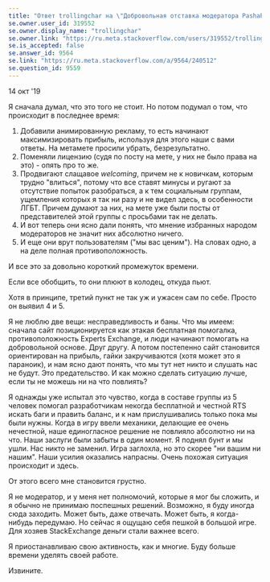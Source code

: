 ```yaml
---
title: "Ответ trollingchar на \"Добровольная отставка модератора PashaPash\""
se.owner.user_id: 319552
se.owner.display_name: "trollingchar"
se.owner.link: "https://ru.meta.stackoverflow.com/users/319552/trollingchar"
se.is_accepted: false
se.answer_id: 9564
se.link: "https://ru.meta.stackoverflow.com/a/9564/240512"
se.question_id: 9559
---
```


14 окт '19

Я сначала думал, что это того не стоит. Но потом подумал о том, что происходит в последнее время:

1. Добавили анимированную рекламу, то есть начинают максимизировать прибыль, используя для этого наши с вами ответы. На метамете просили убрать, безрезультатно.
2. Поменяли лицензию (судя по посту на мете, у них не было права на это) - опять про то же.
3. Продвигают слащавое *welcoming*, причем не к новичкам, которым трудно "влиться", потому что все ставят минусы и ругают за отсутствие попыток разобраться, а к тем социальным группам, ущемления которых я так ни разу и не видел здесь, в особенности ЛГБТ. Причем думают за них, на мете уже были посты от представителей этой группы с просьбами так не делать.
4. И вот теперь они ясно дали понять, что мнение избранных народом модераторов не значит них абсолютно ничего.
5. И еще они врут пользователям ("мы вас ценим"). На словах одно, а на деле полная противоположность.

И все это за довольно короткий промежуток времени.

Если все обобщить, то они плюют в колодец, откуда пьют.

Хотя в принципе, третий пункт не так уж и ужасен сам по себе. Просто он выявил 4 и 5.

Я не люблю две вещи: несправедливость и баны. Что мы имеем: сначала сайт позиционируется как этакая бесплатная помогалка, противоположность Experts Exchange, и люди начинают помогать на добровольной основе. Друг другу. А потом постепенно сайт становится ориентирован на прибыль, гайки закручиваются (хотя может это я параноик), и нам ясно дают понять, что мы тут нет никто и слушать нас не будут. Это предательство. И как можно сделать ситуацию лучше, если ты не можешь ни на что повлиять?

Я однажды уже испытал это чувство, когда в составе группы из 5 человек помогал разработчикам некогда бесплатной и честной RTS искать баги и править баланс, и к нам прислушивались только пока мы были нужны. Когда в игру ввели механики, делающие ее очень нечестной, наше единогласное решение не повлияло абсолютно ни на что. Наши заслуги были забыты в один момент. Я поднял бунт и мы ушли. Нас никто не заменил. Игра заглохла, но это скорее "ни вашим ни нашим". Наши усилия оказались напрасны. Очень похожая ситуация происходит и здесь.

От этого всего мне становится грустно.

Я не модератор, и у меня нет полномочий, которые я мог бы сложить, и я обычно не принимаю поспешных решений. Возможно, я буду иногда сюда заходить. Может быть, даже отвечать. Может быть, я когда-нибудь передумаю. Но сейчас я ощущаю себя пешкой в большой игре. Для хозяев StackExchange деньги стали важнее всего.

Я приостанавливаю свою активность, как и многие. Буду больше времени уделять своей работе.

Извините.